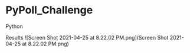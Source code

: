 # PyPoll_Challenge
Python

Results
![Screen Shot 2021-04-25 at 8.22.02 PM.png](Screen Shot 2021-04-25 at 8.22.02 PM.png)
